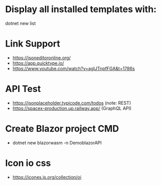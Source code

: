 # Display all installed templates with:
   dotnet new list
# Link Support
- https://jsoneditoronline.org/
- https://app.quicktype.io/
- https://www.youtube.com/watch?v=agIJTnpfFGA&t=1786s
# API Test
- https://jsonplaceholder.typicode.com/todos (note: REST)
- https://spacex-production.up.railway.app/ (GraphQL API)

# Create Blazor project CMD
- dotnet new blazorwasm -n DemoblazorAPI
# Icon io css
- https://icones.js.org/collection/oi
